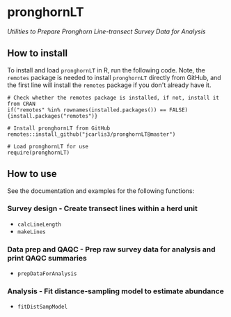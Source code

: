 # pronghornLT
*Utilities to Prepare Pronghorn Line-transect Survey Data for Analysis*

## How to install
To install and load `pronghornLT` in R, run the following code.  Note, the 
`remotes` package is needed to install `pronghornLT` directly from GitHub, and 
the first line will install the `remotes` package if you don't already have it.

```
# Check whether the remotes package is installed, if not, install it from CRAN
if("remotes" %in% rownames(installed.packages()) == FALSE) {install.packages("remotes")}

# Install pronghornLT from GitHub
remotes::install_github("jcarlis3/pronghornLT@master")

# Load pronghornLT for use
require(pronghornLT)
```

## How to use
See the documentation and examples for the following functions:

### Survey design - Create transect lines within a herd unit
- `calcLineLength`
- `makeLines`

### Data prep and QAQC - Prep raw survey data for analysis and print QAQC summaries
- `prepDataForAnalysis`

### Analysis - Fit distance-sampling model to estimate abundance
- `fitDistSampModel`
